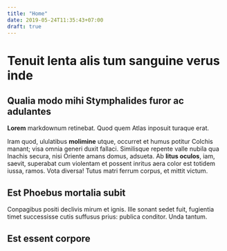 ```yaml
---
title: "Home"
date: 2019-05-24T11:35:43+07:00
draft: true
---
```



# Tenuit lenta alis tum sanguine verus inde

## Qualia modo mihi Stymphalides furor ac adulantes

**Lorem** markdownum retinebat. Quod quem Atlas inposuit turaque erat.

Iram quod, ululatibus **molimine** utque, occurret et humus potitur Colchis
manant; visa omnia generi duxit fallaci. Similisque repente valle nubila qua
Inachis secura, nisi Oriente amans domus, adsueta. Ab **litus oculos**, iam,
saevit, superabat cum violentam et possent inritus aera color est totidem iussa,
ramos. Vota diversa! Tutus matri ferrum corpus, et mittit victum.

## Est Phoebus mortalia subit

Conpagibus positi declivis mirum et ignis. Ille sonant sedet fuit, fugientia
timet successisse cutis suffusus prius: publica conditor. Unda tantum.

## Est essent corpore